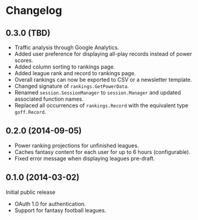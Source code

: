 # Changelog #

## 0.3.0 (TBD) ##

- Traffic analysis through Google Analytics.
- Added user preference for displaying all-play records instead of power scores.
- Added column sorting to rankings page.
- Added league rank and record to rankings page.
- Overall rankings can now be exported to CSV or a newsletter template.
- Changed signature of `rankings.GetPowerData`.
- Renamed `session.SessionManager` to `session.Manager` and updated associated
  function names.
- Replaced all occurrences of `rankings.Record` with the equivalent type
  `goff.Record`.

## 0.2.0 (2014-09-05) ##

- Power ranking projections for unfinished leagues.
- Caches fantasy content for each user for up to 6 hours (configurable).
- Fixed error message when displaying leagues pre-draft.

## 0.1.0 (2014-03-02) ##

Initial public release

- OAuth 1.0 for authentication.
- Support for fantasy football leagues.
